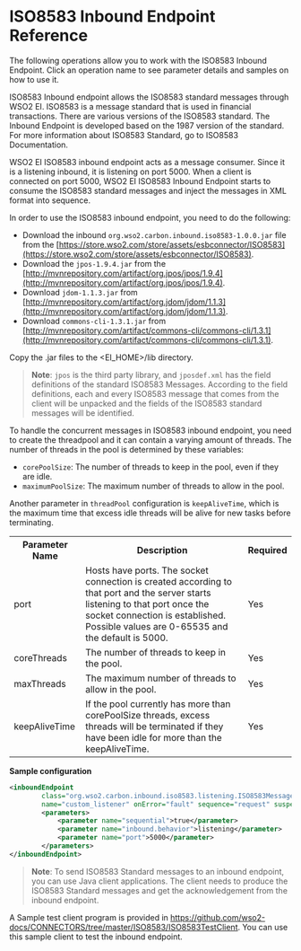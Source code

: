 # ISO8583 Inbound Endpoint Reference

The following operations allow you to work with the ISO8583 Inbound Endpoint. Click an operation name to see parameter details and samples on how to use it.

ISO8583 Inbound endpoint allows the ISO8583 standard messages through WSO2 EI. ISO8583 is a message standard that is used in financial transactions. There are various versions of the ISO8583 standard. The Inbound Endpoint is developed based on the 1987 version of the standard. For more information about ISO8583 Standard, go to ISO8583 Documentation.

WSO2 EI ISO8583 inbound endpoint acts as a message consumer. Since it is a listening inbound, it is listening on port 5000. When a client is connected on port 5000, WSO2 EI ISO8583 Inbound Endpoint starts to consume the ISO8583 standard messages and inject the messages in XML format into sequence.

In order to use the ISO8583 inbound endpoint, you need to do the following: 

- Download the inbound `org.wso2.carbon.inbound.iso8583-1.0.0.jar` file from the [https://store.wso2.com/store/assets/esbconnector/ISO8583](https://store.wso2.com/store/assets/esbconnector/ISO8583). 
- Download the `jpos-1.9.4.jar` from the [http://mvnrepository.com/artifact/org.jpos/jpos/1.9.4](http://mvnrepository.com/artifact/org.jpos/jpos/1.9.4). 
- Download `jdom-1.1.3.jar` from [http://mvnrepository.com/artifact/org.jdom/jdom/1.1.3](http://mvnrepository.com/artifact/org.jdom/jdom/1.1.3). 
- Download `commons-cli-1.3.1.jar` from [http://mvnrepository.com/artifact/commons-cli/commons-cli/1.3.1](http://mvnrepository.com/artifact/commons-cli/commons-cli/1.3.1). 

Copy the .jar files to the <EI_HOME>/lib directory.

> **Note**: `jpos` is the third party library, and `jposdef.xml` has the field definitions of the standard ISO8583 Messages. According to the field definitions, each and every ISO8583 message that  comes from the client will be unpacked and the fields of the ISO8583 standard messages will be identified.

To handle the concurrent messages in ISO8583 inbound endpoint, you need to create the threadpool and it can contain a varying amount of threads. The number of threads in the pool is determined by these variables:

- `corePoolSize`: The number of threads to keep in the pool, even if they are idle.
- `maximumPoolSize`: The maximum number of threads to allow in the pool.

Another parameter in `threadPool` configuration is `keepAliveTime`, which is the maximum time that excess idle threads will be alive for new tasks before terminating. 

<table>
    <tr>
        <th>Parameter Name</th>
        <th>Description</th>
        <th>Required</th>
    </tr>
    <tr>
        <td>port</td>
        <td>Hosts have ports. The socket connection is created according to that port and the server starts listening to that port once the socket connection is established. Possible values are 0-65535 and the default is 5000.</td>
        <td>Yes</td>
    </tr>
    <tr>
        <td>coreThreads</td>
        <td>The number of threads to keep in the pool.</td>
        <td>Yes</td>
    </tr>
    <tr>
        <td>maxThreads</td>
        <td>The maximum number of threads to allow in the pool.</td>
        <td>Yes</td>
    </tr>
    <tr>
        <td>keepAliveTime</td>
        <td>If the pool currently has more than corePoolSize threads, excess threads will be terminated if they have been idle for more than the keepAliveTime.</td>
        <td>Yes</td>
    </tr>
</table>

**Sample configuration**

```xml
<inboundEndpoint
        class="org.wso2.carbon.inbound.iso8583.listening.ISO8583MessageConsumer"
        name="custom_listener" onError="fault" sequence="request" suspend="false">
        <parameters>
            <parameter name="sequential">true</parameter>
            <parameter name="inbound.behavior">listening</parameter>
            <parameter name="port">5000</parameter>
        </parameters>
</inboundEndpoint>
```

> **Note**: To send ISO8583 Standard messages to an inbound endpoint, you can use Java client applications. The client needs to produce the ISO8583 Standard messages and get the acknowledgement from the inbound endpoint.

A Sample test client program is provided in https://github.com/wso2-docs/CONNECTORS/tree/master/ISO8583/ISO8583TestClient. You can use this sample client to test the inbound endpoint.